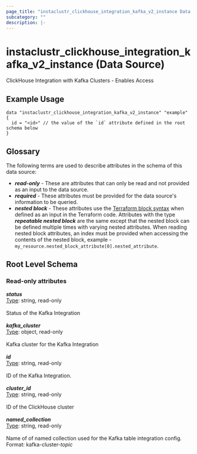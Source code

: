 ```yaml
---
page_title: "instaclustr_clickhouse_integration_kafka_v2_instance Data Source - terraform-provider-instaclustr"
subcategory: ""
description: |-
---
```


# instaclustr_clickhouse_integration_kafka_v2_instance (Data Source)
ClickHouse Integration with Kafka Clusters - Enables Access
## Example Usage
```
data "instaclustr_clickhouse_integration_kafka_v2_instance" "example" { 
  id = "<id>" // the value of the `id` attribute defined in the root schema below
}
```
## Glossary
The following terms are used to describe attributes in the schema of this data source:
- **_read-only_** - These are attributes that can only be read and not provided as an input to the data source.
- **_required_** - These attributes must be provided for the data source's information to be queried.
- **_nested block_** - These attributes use the [Terraform block syntax](https://www.terraform.io/language/attr-as-blocks) when defined as an input in the Terraform code. Attributes with the type **_repeatable nested block_** are the same except that the nested block can be defined multiple times with varying nested attributes. When reading nested block attributes, an index must be provided when accessing the contents of the nested block, example - `my_resource.nested_block_attribute[0].nested_attribute`.
## Root Level Schema
### Read-only attributes
*___status___*<br>
<ins>Type</ins>: string, read-only<br>
<br>Status of the Kafka Integration<br><br>
*___kafka_cluster___*<br>
<ins>Type</ins>: object, read-only<br>
<br>Kafka cluster for the Kafka Integration<br><br>
*___id___*<br>
<ins>Type</ins>: string, read-only<br>
<br>ID of the Kafka Integration.<br><br>
*___cluster_id___*<br>
<ins>Type</ins>: string, read-only<br>
<br>ID of the ClickHouse cluster<br><br>
*___named_collection___*<br>
<ins>Type</ins>: string, read-only<br>
<br>Name of of named collection used for the Kafka table integration config. Format: kafka-cluster-<integration-id>_topic_<topic-name><br><br>
